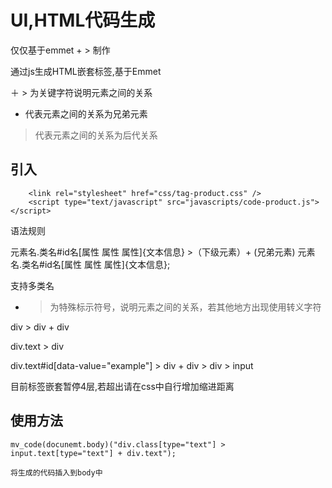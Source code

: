 
UI,HTML代码生成
===================================

仅仅基于emmet + > 制作

通过js生成HTML嵌套标签,基于Emmet

＋ > 为关键字符说明元素之间的关系

+ 代表元素之间的关系为兄弟元素
> 代表元素之间的关系为后代关系

引入
---------------------------------------------------

        <link rel="stylesheet" href="css/tag-product.css" />
        <script type="text/javascript" src="javascripts/code-product.js"></script>


语法规则

元素名.类名#id名[属性 属性 属性]{文本信息} >（下级元素）+ (兄弟元素) 元素名.类名#id名[属性 属性 属性]{文本信息};

支持多类名

+ > 为特殊标示符号，说明元素之间的关系，若其他地方出现使用转义字符

div > div + div

div.text > div

div.text#id[data-value="example"] > div + div > div > input

目前标签嵌套暂停4层,若超出请在css中自行增加缩进距离

使用方法
-----------------------------------------

    mv_code(docunemt.body)("div.class[type="text"] > input.text[type="text"] + div.text");

    将生成的代码插入到body中
